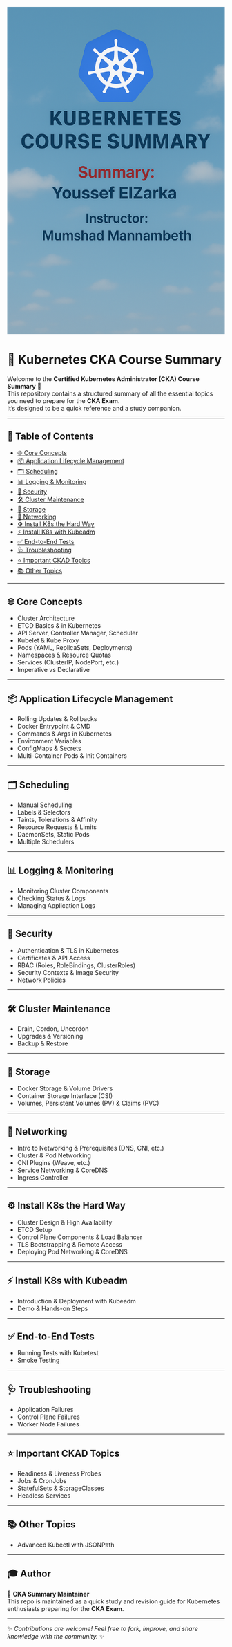 ![K8s Cover](K8S.png)

# 🚀 Kubernetes CKA Course Summary

Welcome to the **Certified Kubernetes Administrator (CKA) Course Summary** 📘  
This repository contains a structured summary of all the essential topics you need to prepare for the **CKA Exam**.  
It’s designed to be a quick reference and a study companion.

---

## 📑 Table of Contents

- [🌐 Core Concepts](#-core-concepts)
- [📦 Application Lifecycle Management](#-application-lifecycle-management)
- [🗂️ Scheduling](#️-scheduling)
- [📊 Logging & Monitoring](#-logging--monitoring)
- [🔐 Security](#-security)
- [🛠️ Cluster Maintenance](#️-cluster-maintenance)
- [💾 Storage](#-storage)
- [🌉 Networking](#-networking)
- [⚙️ Install K8s the Hard Way](#️-install-k8s-the-hard-way)
- [⚡ Install K8s with Kubeadm](#-install-k8s-with-kubeadm)
- [✅ End-to-End Tests](#-end-to-end-tests)
- [🩺 Troubleshooting](#-troubleshooting)
- [⭐ Important CKAD Topics](#-important-ckad-topics)
- [📚 Other Topics](#-other-topics)

---

## 🌐 Core Concepts
- Cluster Architecture  
- ETCD Basics & in Kubernetes  
- API Server, Controller Manager, Scheduler  
- Kubelet & Kube Proxy  
- Pods (YAML, ReplicaSets, Deployments)  
- Namespaces & Resource Quotas  
- Services (ClusterIP, NodePort, etc.)  
- Imperative vs Declarative  

---

## 📦 Application Lifecycle Management
- Rolling Updates & Rollbacks  
- Docker Entrypoint & CMD  
- Commands & Args in Kubernetes  
- Environment Variables  
- ConfigMaps & Secrets  
- Multi-Container Pods & Init Containers  

---

## 🗂️ Scheduling
- Manual Scheduling  
- Labels & Selectors  
- Taints, Tolerations & Affinity  
- Resource Requests & Limits  
- DaemonSets, Static Pods  
- Multiple Schedulers  

---

## 📊 Logging & Monitoring
- Monitoring Cluster Components  
- Checking Status & Logs  
- Managing Application Logs  

---

## 🔐 Security
- Authentication & TLS in Kubernetes  
- Certificates & API Access  
- RBAC (Roles, RoleBindings, ClusterRoles)  
- Security Contexts & Image Security  
- Network Policies  

---

## 🛠️ Cluster Maintenance
- Drain, Cordon, Uncordon  
- Upgrades & Versioning  
- Backup & Restore  

---

## 💾 Storage
- Docker Storage & Volume Drivers  
- Container Storage Interface (CSI)  
- Volumes, Persistent Volumes (PV) & Claims (PVC)  

---

## 🌉 Networking
- Intro to Networking & Prerequisites (DNS, CNI, etc.)  
- Cluster & Pod Networking  
- CNI Plugins (Weave, etc.)  
- Service Networking & CoreDNS  
- Ingress Controller  

---

## ⚙️ Install K8s the Hard Way
- Cluster Design & High Availability  
- ETCD Setup  
- Control Plane Components & Load Balancer  
- TLS Bootstrapping & Remote Access  
- Deploying Pod Networking & CoreDNS  

---

## ⚡ Install K8s with Kubeadm
- Introduction & Deployment with Kubeadm  
- Demo & Hands-on Steps  

---

## ✅ End-to-End Tests
- Running Tests with Kubetest  
- Smoke Testing  

---

## 🩺 Troubleshooting
- Application Failures  
- Control Plane Failures  
- Worker Node Failures  

---

## ⭐ Important CKAD Topics
- Readiness & Liveness Probes  
- Jobs & CronJobs  
- StatefulSets & StorageClasses  
- Headless Services  

---

## 📚 Other Topics
- Advanced Kubectl with JSONPath  

---

## 🎓 Author
👤 **CKA Summary Maintainer**  
This repo is maintained as a quick study and revision guide for Kubernetes enthusiasts preparing for the **CKA Exam**.  

---

✨ *Contributions are welcome! Feel free to fork, improve, and share knowledge with the community.* ✨
